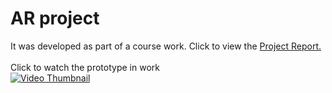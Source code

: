 # AR project
It was developed as part of a course work. Click to view the <a href="https://github.com/Wizdore/AR_Project/blob/main/AR_ProjectReport.pdf" target="_blank">Project Report.</a> 
<br>
<br>
Click to watch the prototype in work
<br>
[![Video Thumbnail](https://img.youtube.com/vi/JjdaOWXR9-M/0.jpg)](https://www.youtube.com/watch?v=JjdaOWXR9-M)
